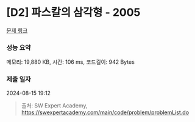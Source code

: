 # [D2] 파스칼의 삼각형 - 2005 

[문제 링크](https://swexpertacademy.com/main/code/problem/problemDetail.do?contestProbId=AV5P0-h6Ak4DFAUq) 

### 성능 요약

메모리: 19,880 KB, 시간: 106 ms, 코드길이: 942 Bytes

### 제출 일자

2024-08-15 19:12



> 출처: SW Expert Academy, https://swexpertacademy.com/main/code/problem/problemList.do